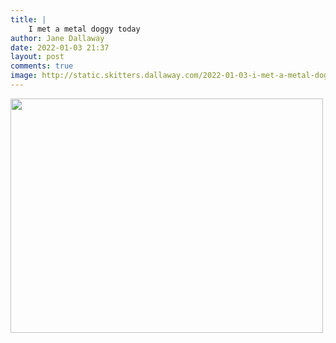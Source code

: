 ```yaml
---
title: |
    I met a metal doggy today
author: Jane Dallaway
date: 2022-01-03 21:37
layout: post
comments: true
image: http://static.skitters.dallaway.com/2022-01-03-i-met-a-metal-doggy-today-fullsize-0.jpeg
---
```


<a href="http://static.skitters.dallaway.com/2022-01-03-i-met-a-metal-doggy-today-fullsize-0.jpeg"><img src="http://static.skitters.dallaway.com/2022-01-03-i-met-a-metal-doggy-today-thumb-0.jpeg" width="500" height="375"></a>



